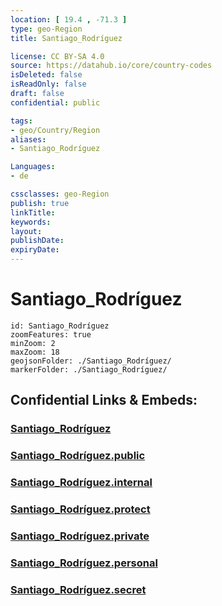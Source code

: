 ```yaml
---
location: [ 19.4 , -71.3 ] 
type: geo-Region
title: Santiago_Rodríguez

license: CC BY-SA 4.0
source: https://datahub.io/core/country-codes
isDeleted: false
isReadOnly: false
draft: false
confidential: public

tags:
- geo/Country/Region
aliases:
- Santiago_Rodríguez

Languages:
- de

cssclasses: geo-Region
publish: true
linkTitle: 
keywords: 
layout: 
publishDate: 
expiryDate: 
---
```


# Santiago_Rodríguez

```leaflet
id: Santiago_Rodríguez
zoomFeatures: true 
minZoom: 2 
maxZoom: 18
geojsonFolder: ./Santiago_Rodríguez/
markerFolder: ./Santiago_Rodríguez/
```


## Confidential Links & Embeds: 

### [Santiago_Rodríguez](/_Standards/Earth/Continent/America~Caribbean/Dominican_Rep/provinces~Dominican_Rep/Santiago_Rodríguez.md) 

### [Santiago_Rodríguez.public](/_public/Earth/Continent/America~Caribbean/Dominican_Rep/provinces~Dominican_Rep/Santiago_Rodríguez.public.md) 

### [Santiago_Rodríguez.internal](/_internal/Earth/Continent/America~Caribbean/Dominican_Rep/provinces~Dominican_Rep/Santiago_Rodríguez.internal.md) 

### [Santiago_Rodríguez.protect](/_protect/Earth/Continent/America~Caribbean/Dominican_Rep/provinces~Dominican_Rep/Santiago_Rodríguez.protect.md) 

### [Santiago_Rodríguez.private](/_private/Earth/Continent/America~Caribbean/Dominican_Rep/provinces~Dominican_Rep/Santiago_Rodríguez.private.md) 

### [Santiago_Rodríguez.personal](/_personal/Earth/Continent/America~Caribbean/Dominican_Rep/provinces~Dominican_Rep/Santiago_Rodríguez.personal.md) 

### [Santiago_Rodríguez.secret](/_secret/Earth/Continent/America~Caribbean/Dominican_Rep/provinces~Dominican_Rep/Santiago_Rodríguez.secret.md)

